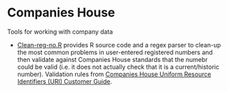 # Companies House
Tools for working with company data

- [Clean-reg-no.R](https://github.com/FutureEconomiesAnalytics/Companies-House/blob/main/Clean-reg-no.R) provides R source code and a regex parser to clean-up the most common problems in user-entered registered numbers and then validate against Companies House standards that the numebr could be valid (i.e. it does not actually check that it is a current/historic number). Validation rules from [Companies House Uniform Resource Identifiers (URI) Customer Guide](https://assets.publishing.service.gov.uk/government/uploads/system/uploads/attachment_data/file/809682/uniformResourceIdentifiersCustomerGuide.pdf).
